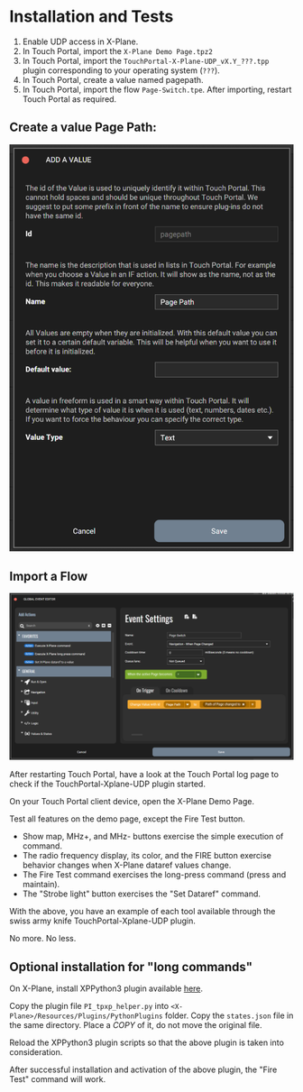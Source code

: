 # Installation and Tests

1. Enable UDP access in X-Plane.
2. In Touch Portal, import the `X-Plane Demo Page.tpz2`
3. In Touch Portal, import the `TouchPortal-X-Plane-UDP_vX.Y_???.tpp` plugin corresponding to your operating system (`???`).
4. In Touch Portal, create a value named pagepath.
5. In Touch Portal, import the flow `Page-Switch.tpe`.
After importing, restart Touch Portal as required.


## Create a value Page Path:

![Page Path value](https://github.com/devleaks/TouchPortal-X-Plane-UDP/blob/main/docs/page-path-value.png?raw=true)


## Import a Flow

![Page Switch Event](https://github.com/devleaks/TouchPortal-X-Plane-UDP/blob/main/docs/page-switch-event.png?raw=true)


After restarting Touch Portal, have a look at the Touch Portal log page to check if the TouchPortal-Xplane-UDP plugin started.

On your Touch Portal client device, open the X-Plane Demo Page.

Test all features on the demo page, except the Fire Test button.

- Show map, MHz+, and MHz- buttons exercise the simple execution of command.
- The radio frequency display, its color, and the FIRE button exercise behavior changes
when X-Plane dataref values change.
- The Fire Test command exercises the long-press command (press and maintain).
- The "Strobe light" button exercises the "Set Dataref" command.

With the above, you have an example of each tool available through the swiss army knife TouchPortal-Xplane-UDP plugin.

No more. No less.


## Optional installation for "long commands"

On X-Plane, install XPPython3 plugin available [here](https://xppython3.readthedocs.io/en/latest/).

Copy the plugin file `PI_tpxp_helper.py` into `<X-Plane>/Resources/Plugins/PythonPlugins` folder.
Copy the `states.json` file in the same directory. Place a *COPY* of it, do not move the original file.

Reload the XPPython3 plugin scripts so that the above plugin is taken into consideration.

After successful installation and activation of the above plugin, the "Fire Test" command will work.
